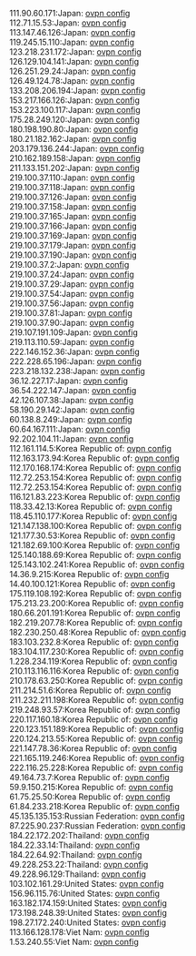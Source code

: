111.90.60.171:Japan: [ovpn config](vpn/111_90_60_171.ovpn)  
112.71.15.53:Japan: [ovpn config](vpn/112_71_15_53.ovpn)  
113.147.46.126:Japan: [ovpn config](vpn/113_147_46_126.ovpn)  
119.245.15.110:Japan: [ovpn config](vpn/119_245_15_110.ovpn)  
123.218.231.172:Japan: [ovpn config](vpn/123_218_231_172.ovpn)  
126.129.104.141:Japan: [ovpn config](vpn/126_129_104_141.ovpn)  
126.251.29.24:Japan: [ovpn config](vpn/126_251_29_24.ovpn)  
126.49.124.78:Japan: [ovpn config](vpn/126_49_124_78.ovpn)  
133.208.206.194:Japan: [ovpn config](vpn/133_208_206_194.ovpn)  
153.217.166.126:Japan: [ovpn config](vpn/153_217_166_126.ovpn)  
153.223.100.117:Japan: [ovpn config](vpn/153_223_100_117.ovpn)  
175.28.249.120:Japan: [ovpn config](vpn/175_28_249_120.ovpn)  
180.198.190.80:Japan: [ovpn config](vpn/180_198_190_80.ovpn)  
180.21.182.162:Japan: [ovpn config](vpn/180_21_182_162.ovpn)  
203.179.136.244:Japan: [ovpn config](vpn/203_179_136_244.ovpn)  
210.162.189.158:Japan: [ovpn config](vpn/210_162_189_158.ovpn)  
211.133.151.202:Japan: [ovpn config](vpn/211_133_151_202.ovpn)  
219.100.37.110:Japan: [ovpn config](vpn/219_100_37_110.ovpn)  
219.100.37.118:Japan: [ovpn config](vpn/219_100_37_118.ovpn)  
219.100.37.126:Japan: [ovpn config](vpn/219_100_37_126.ovpn)  
219.100.37.158:Japan: [ovpn config](vpn/219_100_37_158.ovpn)  
219.100.37.165:Japan: [ovpn config](vpn/219_100_37_165.ovpn)  
219.100.37.166:Japan: [ovpn config](vpn/219_100_37_166.ovpn)  
219.100.37.169:Japan: [ovpn config](vpn/219_100_37_169.ovpn)  
219.100.37.179:Japan: [ovpn config](vpn/219_100_37_179.ovpn)  
219.100.37.190:Japan: [ovpn config](vpn/219_100_37_190.ovpn)  
219.100.37.2:Japan: [ovpn config](vpn/219_100_37_2.ovpn)  
219.100.37.24:Japan: [ovpn config](vpn/219_100_37_24.ovpn)  
219.100.37.29:Japan: [ovpn config](vpn/219_100_37_29.ovpn)  
219.100.37.54:Japan: [ovpn config](vpn/219_100_37_54.ovpn)  
219.100.37.56:Japan: [ovpn config](vpn/219_100_37_56.ovpn)  
219.100.37.81:Japan: [ovpn config](vpn/219_100_37_81.ovpn)  
219.100.37.90:Japan: [ovpn config](vpn/219_100_37_90.ovpn)  
219.107.191.109:Japan: [ovpn config](vpn/219_107_191_109.ovpn)  
219.113.110.59:Japan: [ovpn config](vpn/219_113_110_59.ovpn)  
222.146.152.36:Japan: [ovpn config](vpn/222_146_152_36.ovpn)  
222.228.65.196:Japan: [ovpn config](vpn/222_228_65_196.ovpn)  
223.218.132.238:Japan: [ovpn config](vpn/223_218_132_238.ovpn)  
36.12.227.17:Japan: [ovpn config](vpn/36_12_227_17.ovpn)  
36.54.222.147:Japan: [ovpn config](vpn/36_54_222_147.ovpn)  
42.126.107.38:Japan: [ovpn config](vpn/42_126_107_38.ovpn)  
58.190.29.142:Japan: [ovpn config](vpn/58_190_29_142.ovpn)  
60.138.8.249:Japan: [ovpn config](vpn/60_138_8_249.ovpn)  
60.64.167.111:Japan: [ovpn config](vpn/60_64_167_111.ovpn)  
92.202.104.11:Japan: [ovpn config](vpn/92_202_104_11.ovpn)  
112.161.114.5:Korea Republic of: [ovpn config](vpn/112_161_114_5.ovpn)  
112.163.173.94:Korea Republic of: [ovpn config](vpn/112_163_173_94.ovpn)  
112.170.168.174:Korea Republic of: [ovpn config](vpn/112_170_168_174.ovpn)  
112.72.253.154:Korea Republic of: [ovpn config](vpn/112_72_253_154.ovpn)  
112.72.253.154:Korea Republic of: [ovpn config](vpn/112_72_253_154.ovpn)  
116.121.83.223:Korea Republic of: [ovpn config](vpn/116_121_83_223.ovpn)  
118.33.42.13:Korea Republic of: [ovpn config](vpn/118_33_42_13.ovpn)  
118.45.110.177:Korea Republic of: [ovpn config](vpn/118_45_110_177.ovpn)  
121.147.138.100:Korea Republic of: [ovpn config](vpn/121_147_138_100.ovpn)  
121.177.30.53:Korea Republic of: [ovpn config](vpn/121_177_30_53.ovpn)  
121.182.69.100:Korea Republic of: [ovpn config](vpn/121_182_69_100.ovpn)  
125.140.188.69:Korea Republic of: [ovpn config](vpn/125_140_188_69.ovpn)  
125.143.102.241:Korea Republic of: [ovpn config](vpn/125_143_102_241.ovpn)  
14.36.9.215:Korea Republic of: [ovpn config](vpn/14_36_9_215.ovpn)  
14.40.100.121:Korea Republic of: [ovpn config](vpn/14_40_100_121.ovpn)  
175.119.108.192:Korea Republic of: [ovpn config](vpn/175_119_108_192.ovpn)  
175.213.23.200:Korea Republic of: [ovpn config](vpn/175_213_23_200.ovpn)  
180.66.201.191:Korea Republic of: [ovpn config](vpn/180_66_201_191.ovpn)  
182.219.207.78:Korea Republic of: [ovpn config](vpn/182_219_207_78.ovpn)  
182.230.250.48:Korea Republic of: [ovpn config](vpn/182_230_250_48.ovpn)  
183.103.232.8:Korea Republic of: [ovpn config](vpn/183_103_232_8.ovpn)  
183.104.117.230:Korea Republic of: [ovpn config](vpn/183_104_117_230.ovpn)  
1.228.234.119:Korea Republic of: [ovpn config](vpn/1_228_234_119.ovpn)  
210.113.116.116:Korea Republic of: [ovpn config](vpn/210_113_116_116.ovpn)  
210.178.63.250:Korea Republic of: [ovpn config](vpn/210_178_63_250.ovpn)  
211.214.51.6:Korea Republic of: [ovpn config](vpn/211_214_51_6.ovpn)  
211.232.211.198:Korea Republic of: [ovpn config](vpn/211_232_211_198.ovpn)  
219.248.93.57:Korea Republic of: [ovpn config](vpn/219_248_93_57.ovpn)  
220.117.160.18:Korea Republic of: [ovpn config](vpn/220_117_160_18.ovpn)  
220.123.151.189:Korea Republic of: [ovpn config](vpn/220_123_151_189.ovpn)  
220.124.213.55:Korea Republic of: [ovpn config](vpn/220_124_213_55.ovpn)  
221.147.78.36:Korea Republic of: [ovpn config](vpn/221_147_78_36.ovpn)  
221.165.119.246:Korea Republic of: [ovpn config](vpn/221_165_119_246.ovpn)  
222.116.25.228:Korea Republic of: [ovpn config](vpn/222_116_25_228.ovpn)  
49.164.73.7:Korea Republic of: [ovpn config](vpn/49_164_73_7.ovpn)  
59.9.150.215:Korea Republic of: [ovpn config](vpn/59_9_150_215.ovpn)  
61.75.25.50:Korea Republic of: [ovpn config](vpn/61_75_25_50.ovpn)  
61.84.233.218:Korea Republic of: [ovpn config](vpn/61_84_233_218.ovpn)  
45.135.135.153:Russian Federation: [ovpn config](vpn/45_135_135_153.ovpn)  
87.225.90.237:Russian Federation: [ovpn config](vpn/87_225_90_237.ovpn)  
184.22.172.202:Thailand: [ovpn config](vpn/184_22_172_202.ovpn)  
184.22.33.14:Thailand: [ovpn config](vpn/184_22_33_14.ovpn)  
184.22.64.92:Thailand: [ovpn config](vpn/184_22_64_92.ovpn)  
49.228.253.22:Thailand: [ovpn config](vpn/49_228_253_22.ovpn)  
49.228.96.129:Thailand: [ovpn config](vpn/49_228_96_129.ovpn)  
103.102.161.29:United States: [ovpn config](vpn/103_102_161_29.ovpn)  
156.96.115.76:United States: [ovpn config](vpn/156_96_115_76.ovpn)  
163.182.174.159:United States: [ovpn config](vpn/163_182_174_159.ovpn)  
173.198.248.39:United States: [ovpn config](vpn/173_198_248_39.ovpn)  
198.27.172.240:United States: [ovpn config](vpn/198_27_172_240.ovpn)  
113.166.128.178:Viet Nam: [ovpn config](vpn/113_166_128_178.ovpn)  
1.53.240.55:Viet Nam: [ovpn config](vpn/1_53_240_55.ovpn)  
